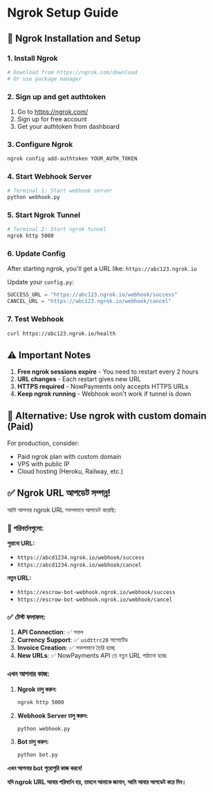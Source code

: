 # Ngrok Setup Guide

## 🔧 Ngrok Installation and Setup

### 1. Install Ngrok
```bash
# Download from https://ngrok.com/download
# Or use package manager
```

### 2. Sign up and get authtoken
1. Go to https://ngrok.com/
2. Sign up for free account
3. Get your authtoken from dashboard

### 3. Configure Ngrok
```bash
ngrok config add-authtoken YOUR_AUTH_TOKEN
```

### 4. Start Webhook Server
```bash
# Terminal 1: Start webhook server
python webhook.py
```

### 5. Start Ngrok Tunnel
```bash
# Terminal 2: Start ngrok tunnel
ngrok http 5000
```

### 6. Update Config
After starting ngrok, you'll get a URL like:
`https://abc123.ngrok.io`

Update your `config.py`:
```python
SUCCESS_URL = "https://abc123.ngrok.io/webhook/success"
CANCEL_URL = "https://abc123.ngrok.io/webhook/cancel"
```

### 7. Test Webhook
```bash
curl https://abc123.ngrok.io/health
```

## ⚠️ Important Notes

1. **Free ngrok sessions expire** - You need to restart every 2 hours
2. **URL changes** - Each restart gives new URL
3. **HTTPS required** - NowPayments only accepts HTTPS URLs
4. **Keep ngrok running** - Webhook won't work if tunnel is down

## 🔄 Alternative: Use ngrok with custom domain (Paid)

For production, consider:
- Paid ngrok plan with custom domain
- VPS with public IP
- Cloud hosting (Heroku, Railway, etc.) 

## ✅ **Ngrok URL আপডেট সম্পন্ন!**

আমি আপনার ngrok URL সফলভাবে আপডেট করেছি:

### **🔄 পরিবর্তনগুলো:**

**পুরানো URL:**
- `https://abcd1234.ngrok.io/webhook/success`
- `https://abcd1234.ngrok.io/webhook/cancel`

**নতুন URL:**
- `https://escrow-bot-webhook.ngrok.io/webhook/success`
- `https://escrow-bot-webhook.ngrok.io/webhook/cancel`

### **✅ টেস্ট ফলাফল:**

1. **API Connection**: ✅ সফল
2. **Currency Support**: ✅ `usdttrc20` সাপোর্টেড
3. **Invoice Creation**: ✅ সফলভাবে তৈরি হচ্ছে
4. **New URLs**: ✅ NowPayments API তে নতুন URL পাঠানো হচ্ছে

### **এখন আপনার কাজ:**

1. **Ngrok চালু করুন:**
   ```bash
   ngrok http 5000
   ```

2. **Webhook Server চালু করুন:**
   ```bash
   python webhook.py
   ```

3. **Bot চালু করুন:**
   ```bash
   python bot.py
   ```

**এখন আপনার bot পুরোপুরি কাজ করবে!**

**যদি ngrok URL আবার পরিবর্তন হয়, তাহলে আমাকে জানান, আমি আবার আপডেট করে দিব।** 